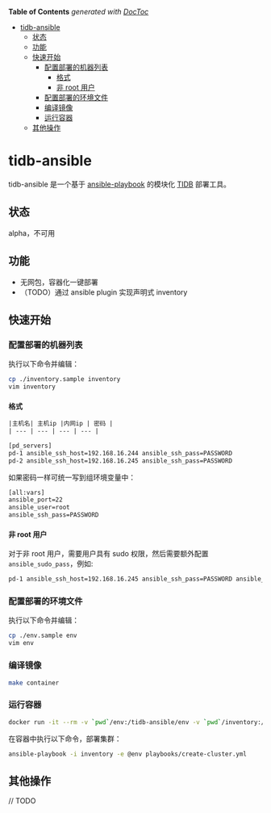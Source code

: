 <!-- START doctoc generated TOC please keep comment here to allow auto update -->
<!-- DON'T EDIT THIS SECTION, INSTEAD RE-RUN doctoc TO UPDATE -->
**Table of Contents**  *generated with [DocToc](https://github.com/thlorenz/doctoc)*

- [tidb-ansible](#tidb-ansible)
  - [状态](#%E7%8A%B6%E6%80%81)
  - [功能](#%E5%8A%9F%E8%83%BD)
  - [快速开始](#%E5%BF%AB%E9%80%9F%E5%BC%80%E5%A7%8B)
    - [配置部署的机器列表](#%E9%85%8D%E7%BD%AE%E9%83%A8%E7%BD%B2%E7%9A%84%E6%9C%BA%E5%99%A8%E5%88%97%E8%A1%A8)
      - [格式](#%E6%A0%BC%E5%BC%8F)
      - [非 root 用户](#%E9%9D%9E-root-%E7%94%A8%E6%88%B7)
    - [配置部署的环境文件](#%E9%85%8D%E7%BD%AE%E9%83%A8%E7%BD%B2%E7%9A%84%E7%8E%AF%E5%A2%83%E6%96%87%E4%BB%B6)
    - [编译镜像](#%E7%BC%96%E8%AF%91%E9%95%9C%E5%83%8F)
    - [运行容器](#%E8%BF%90%E8%A1%8C%E5%AE%B9%E5%99%A8)
  - [其他操作](#%E5%85%B6%E4%BB%96%E6%93%8D%E4%BD%9C)

<!-- END doctoc generated TOC please keep comment here to allow auto update -->

# tidb-ansible

tidb-ansible 是一个基于 [ansible-playbook](https://docs.ansible.com/ansible/2.4/ansible-playbook.html) 的模块化 [TIDB]() 部署工具。

## 状态

alpha，不可用

## 功能

- 无网包，容器化一键部署
- （TODO）通过 ansible plugin 实现声明式 inventory

## 快速开始

### 配置部署的机器列表

执行以下命令并编辑：

```bash
cp ./inventory.sample inventory
vim inventory
```

#### 格式

```txt
|主机名| 主机ip |内网ip | 密码 |
| --- | --- | --- | --- |
```

```txt
[pd_servers]
pd-1 ansible_ssh_host=192.168.16.244 ansible_ssh_pass=PASSWORD
pd-2 ansible_ssh_host=192.168.16.245 ansible_ssh_pass=PASSWORD
```

如果密码一样可统一写到组环境变量中：

```txt
[all:vars]
ansible_port=22
ansible_user=root
ansible_ssh_pass=PASSWORD
```

#### 非 root 用户

对于非 root 用户，需要用户具有 sudo 权限，然后需要额外配置 `ansible_sudo_pass`，例如:

```txt
pd-1 ansible_ssh_host=192.168.16.245 ansible_ssh_pass=PASSWORD ansible_sudo_pass=PASSWORD
```

### 配置部署的环境文件

执行以下命令并编辑：

```bash
cp ./env.sample env
vim env
```

### 编译镜像

```bash
make container
```

### 运行容器

```bash
docker run -it --rm -v `pwd`/env:/tidb-ansible/env -v `pwd`/inventory:/tidb-ansible/inventory docker.io/bbbmj/tidb-ansible:VERSION /bin/bash
```

在容器中执行以下命令，部署集群：

```bash
ansible-playbook -i inventory -e @env playbooks/create-cluster.yml
```

## 其他操作

// TODO

